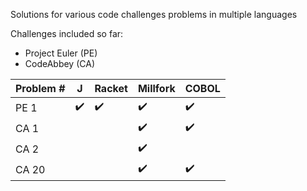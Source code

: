 Solutions for various code challenges problems in multiple languages

Challenges included so far: 

* Project Euler (PE)
* CodeAbbey (CA)

Problem # | J | Racket | Millfork | COBOL
------|-----|-----|-----|-----
PE 1  | ✔️ | ✔️ | ✔️ | ✔️
CA 1  |    |    | ✔️ | ✔️
CA 2  |    |    | ✔️ |   
CA 20 |    |    | ✔️ | ✔️ 


